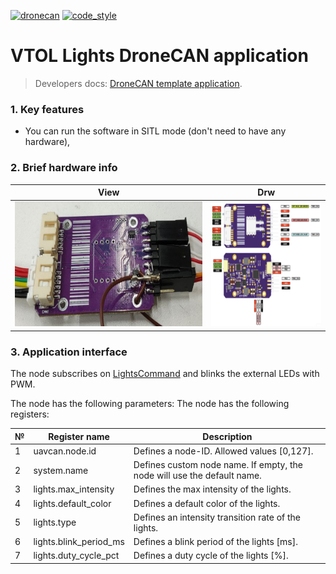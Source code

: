 [![dronecan](https://github.com/Innopolis-UAV-Team/lights_node/actions/workflows/dronecan.yml/badge.svg)](https://github.com/Innopolis-UAV-Team/lights_node/actions/workflows/dronecan.yml) [![code_style](https://github.com/Innopolis-UAV-Team/lights_node/actions/workflows/code_style.yml/badge.svg)](https://github.com/Innopolis-UAV-Team/lights_node/actions/workflows/code_style.yml)

# VTOL Lights DroneCAN application

> Developers docs: [DroneCAN template application](https://github.com/RaccoonlabDev/mini_v2_node/wiki/dronecan).

### 1. Key features

- You can run the software in SITL mode (don't need to have any hardware),

### 2. Brief hardware info

| View | Drw |
| ---- | ------ |
| <img src="assets/view.png" alt="drawing" height="200"> | <img src="assets/pinout.png" alt="drawing" height="200"> |

### 3. Application interface

The node subscribes on [LightsCommand](https://dronecan.github.io/Specification/7._List_of_standard_data_types/#lightscommand) and blinks the external LEDs with PWM.

The node has the following parameters:
The node has the following registers:

| №  | Register name           | Description |
| -- | ----------------------- | ----------- |
|  1 | uavcan.node.id          | Defines a node-ID. Allowed values [0,127]. |
|  2 | system.name             | Defines custom node name. If empty, the node will use the default name. |
|  3 | lights.max_intensity    | Defines the max intensity of the lights. |
|  4 | lights.default_color    | Defines a default color of the lights. |
|  5 | lights.type             | Defines an intensity transition rate of the lights. |
|  6 | lights.blink_period_ms  | Defines a blink period of the lights [ms]. |
|  7 | lights.duty_cycle_pct   | Defines a duty cycle of the lights [%]. |
<!-- 
- lights.max_intensity
- lights.default_color
- lights.type
- lights.blink_period_ms
- lights.duty_cycle_pct -->
